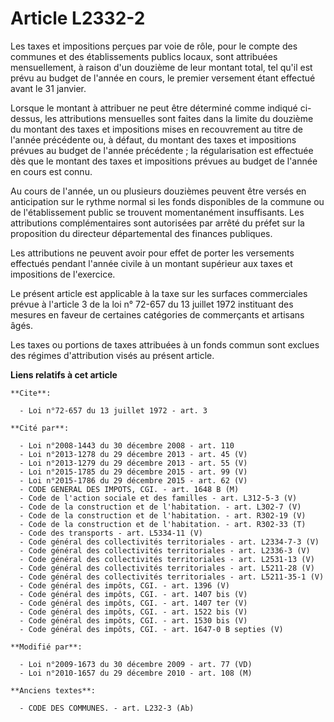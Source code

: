 # Article L2332-2

Les taxes et impositions perçues par voie de rôle, pour le compte des communes et des établissements publics locaux, sont
attribuées mensuellement, à raison d'un douzième de leur montant total, tel qu'il est prévu au budget de l'année en cours, le
premier versement étant effectué avant le 31 janvier.

Lorsque le montant à attribuer ne peut être déterminé comme indiqué ci-dessus, les attributions mensuelles sont faites dans
la limite du douzième du montant des taxes et impositions mises en recouvrement au titre de l'année précédente ou, à défaut,
du montant des taxes et impositions prévues au budget de l'année précédente ; la régularisation est effectuée dès que le
montant des taxes et impositions prévues au budget de l'année en cours est connu.

Au cours de l'année, un ou plusieurs douzièmes peuvent être versés en anticipation sur le rythme normal si les fonds
disponibles de la commune ou de l'établissement public se trouvent momentanément insuffisants. Les attributions
complémentaires sont autorisées par arrêté du préfet sur la proposition du directeur départemental des finances publiques.

Les attributions ne peuvent avoir pour effet de porter les versements effectués pendant l'année civile à un montant supérieur
aux taxes et impositions de l'exercice.

Le présent article est applicable à la taxe sur les surfaces commerciales prévue à l'article 3 de la loi n° 72-657 du 13
juillet 1972 instituant des mesures en faveur de certaines catégories de commerçants et artisans âgés. 

Les taxes ou portions de taxes attribuées à un fonds commun sont exclues des régimes d'attribution visés au présent article.

**Liens relatifs à cet article**

	**Cite**:

	  - Loi n°72-657 du 13 juillet 1972 - art. 3

	**Cité par**:

	  - Loi n°2008-1443 du 30 décembre 2008 - art. 110
	  - Loi n°2013-1278 du 29 décembre 2013 - art. 45 (V)
	  - Loi n°2013-1279 du 29 décembre 2013 - art. 55 (V)
	  - Loi n°2015-1785 du 29 décembre 2015 - art. 99 (V)
	  - Loi n°2015-1786 du 29 décembre 2015 - art. 62 (V)
	  - CODE GENERAL DES IMPOTS, CGI. - art. 1648 B (M)
	  - Code de l'action sociale et des familles - art. L312-5-3 (V)
	  - Code de la construction et de l'habitation. - art. L302-7 (V)
	  - Code de la construction et de l'habitation. - art. R302-19 (V)
	  - Code de la construction et de l'habitation. - art. R302-33 (T)
	  - Code des transports - art. L5334-11 (V)
	  - Code général des collectivités territoriales - art. L2334-7-3 (V)
	  - Code général des collectivités territoriales - art. L2336-3 (V)
	  - Code général des collectivités territoriales - art. L2531-13 (V)
	  - Code général des collectivités territoriales - art. L5211-28 (V)
	  - Code général des collectivités territoriales - art. L5211-35-1 (V)
	  - Code général des impôts, CGI. - art. 1396 (V)
	  - Code général des impôts, CGI. - art. 1407 bis (V)
	  - Code général des impôts, CGI. - art. 1407 ter (V)
	  - Code général des impôts, CGI. - art. 1522 bis (V)
	  - Code général des impôts, CGI. - art. 1530 bis (V)
	  - Code général des impôts, CGI. - art. 1647-0 B septies (V)

	**Modifié par**:

	  - Loi n°2009-1673 du 30 décembre 2009 - art. 77 (VD)
	  - Loi n°2010-1657 du 29 décembre 2010 - art. 108 (M)

	**Anciens textes**:

	  - CODE DES COMMUNES. - art. L232-3 (Ab)
